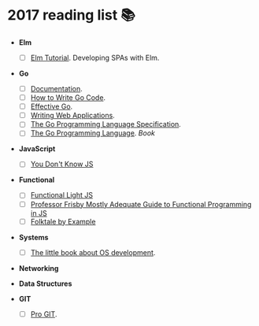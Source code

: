 # 2017 reading list :books:

- **Elm**
  - [ ] [Elm Tutorial](https://www.elm-tutorial.org/en/). Developing SPAs with Elm.

- **Go**
  - [ ] [Documentation](https://golang.org/doc/).
  - [ ] [How to Write Go Code](https://golang.org/doc/code.html).
  - [ ] [Effective Go](https://golang.org/doc/effective_go.html).
  - [ ] [Writing Web Applications](https://golang.org/doc/articles/wiki/).
  - [ ] [The Go Programming Language Specification](https://golang.org/ref/spec).
  - [ ] [The Go Programming Language](http://www.gopl.io/). _Book_

- **JavaScript**
  - [ ] [You Don't Know JS](https://github.com/getify/You-Dont-Know-JS)

- **Functional**
  - [ ] [Functional Light JS](https://github.com/getify/Functional-Light-JS)
  - [ ] [Professor Frisby Mostly Adequate Guide to Functional Programming in JS](https://github.com/MostlyAdequate/mostly-adequate-guide)
  - [ ] [Folktale by Example](http://docs.folktalejs.org/en/latest/book/index.html)

- **Systems**
  - [ ] [The little book about OS development](http://littleosbook.github.io/).

- **Networking**

- **Data Structures**

- **GIT**
  - [ ] [Pro GIT](https://git-scm.com/book/en/v2).

